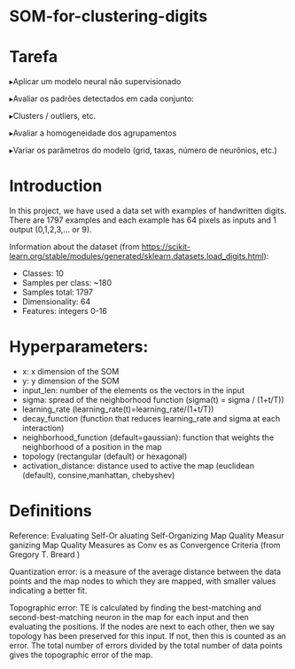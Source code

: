 # SOM-for-clustering-digits

# Tarefa
▸Aplicar um modelo neural não supervisionado

▸Avaliar os padrões detectados em cada conjunto:

▸Clusters / outliers, etc.

▸Avaliar a homogeneidade dos agrupamentos

▸Variar os parâmetros do modelo (grid, taxas, número
de neurônios, etc.)

# Introduction

In this project, we have used a data set with examples of handwritten digits. There are 1797 examples and each example has 64 pixels as inputs and 1 output (0,1,2,3,... or 9).

Information about the dataset (from https://scikit-learn.org/stable/modules/generated/sklearn.datasets.load_digits.html):

* Classes: 10
* Samples per class: ~180
* Samples total: 1797
* Dimensionality: 64
* Features: integers 0-16

# Hyperparameters:

* x: x dimension of the SOM
* y: y dimension of the SOM
* input_len: number of the elements os the vectors in the input
* sigma: spread of the neighborhood function (sigma(t) = sigma / (1+t/T))
* learning_rate (learning_rate(t)=learning_rate/(1+t/T))
* decay_function (function that reduces learning_rate and sigma at each interaction)
* neighborhood_function (default=gaussian): function that weights the neighborhood of a position in the map
* topology (rectangular (default) or hexagonal)
* activation_distance: distance used to active the map (euclidean (default), consine,manhattan, chebyshev)

# Definitions

Reference: Evaluating Self-Or aluating Self-Organizing Map Quality Measur ganizing Map Quality Measures as Conv es as Convergence Criteria (from Gregory T. Breard )

Quantization error: is a measure of the average distance between the data points and the map nodes to which they are mapped, with smaller values indicating a better fit.

Topographic error: TE is calculated by finding the best-matching and second-best-matching neuron in the map for each input and then evaluating the positions. If the nodes are next to each other, then we say topology has been preserved for this input. If not, then this is counted as an error. The total number of errors divided by the total number of data points gives the topographic error of the map.
